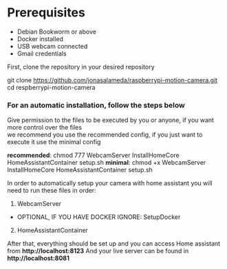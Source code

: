 # Prerequisites
- Debian Bookworm or above
- Docker installed
- USB webcam connected
- Gmail credentials

First, clone the repository in your desired repository

git clone https://github.com/jonasalameda/raspberrypi-motion-camera.git
cd respberrypi-motion-camera

### For an automatic installation, follow the steps below

Give permission to the files to be executed by you or anyone, if you want more control over the files   
we recommend you use the recommended config, if you just want to execute it use the minimal config

**recommended**: chmod 777 WebcamServer InstallHomeCore HomeAssistantContainer setup.sh
**minimal**: chmod +x WebcamServer InstallHomeCore HomeAssistantContainer setup.sh

In order to automatically setup your camera with home assistant you will need to run these files in order:

1. WebcamServer
-  OPTIONAL, IF YOU HAVE DOCKER IGNORE: SetupDocker 
2. HomeAssistantContainer

After that, everything should be set up and you can access Home assistant from **http://localhost:8123**
And your live server can be found in **http://localhost:8081**
